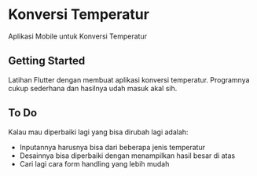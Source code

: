 # Konversi Temperatur

Aplikasi Mobile untuk Konversi Temperatur

## Getting Started

Latihan Flutter dengan membuat aplikasi konversi temperatur.
Programnya cukup sederhana dan hasilnya udah masuk akal sih.

## To Do

Kalau mau diperbaiki lagi yang bisa dirubah lagi adalah:

- Inputannya harusnya bisa dari beberapa jenis temperatur
- Desainnya bisa diperbaiki dengan menampilkan hasil besar di atas
- Cari lagi cara form handling yang lebih mudah